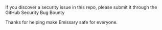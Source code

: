 If you discover a security issue in this repo, please submit it through the GitHub Security Bug Bounty

Thanks for helping make Emissary safe for everyone.
